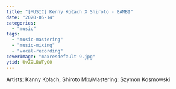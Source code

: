 ```yaml
---
title: "[MUSIC] Kenny Kołach X Shiroto - BAMBI"
date: "2020-05-14"
categories:
  - "music"
tags:
  - "music-mastering"
  - "music-mixing"
  - "vocal-recording"
coverImage: "maxresdefault-9.jpg"
ytid: UvZ9LBWTyO0
---
```


Artists: Kanny Kołach, Shiroto
Mix/Mastering: Szymon Kosmowski
